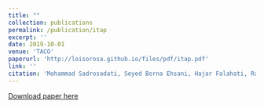 ```yaml
---
title: ""
collection: publications
permalink: /publication/itap
excerpt: ''
date: 2019-10-01
venue: 'TACO'
paperurl: 'http://loisorosa.github.io/files/pdf/itap.pdf'
link: ''
citation: 'Mohammad Sadrosadati, Seyed Borna Ehsani, Hajar Falahati, Rachata Ausavarungnirun, Arash Tavakkol, Mojtaba Abaee, <u>Lois Orosa</u>, Yaohua Wang, Hamid Sarbazi-Azad, and Onur Mutlu. <b>"ITAP: Idle-Time-Aware Power Management for GPU Execution Units."</b> ACM Transactions on Architecture and Code Optimization (TACO) 16, no. 1, 2019.'
---
```

[Download paper here](http://loisorosa.github.io/files/pdf/itap.pdf)

